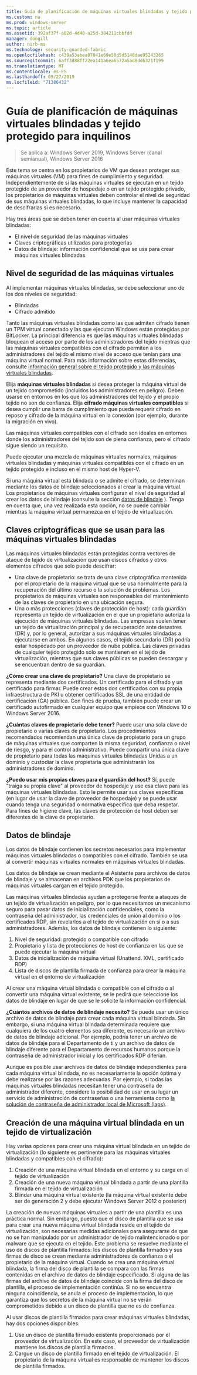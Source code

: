 ```yaml
---
title: Guía de planificación de máquinas virtuales blindadas y tejido protegido para proveedores de hospedaje
ms.custom: na
ms.prod: windows-server
ms.topic: article
ms.assetid: 392af37f-a02d-4d40-a25d-384211cbbfdd
manager: dongill
author: nirb-ms
ms.technology: security-guarded-fabric
ms.openlocfilehash: c439a53abea07041e69e50d5d5148dae95243265
ms.sourcegitcommit: 6aff3d88ff22ea141a6ea6572a5ad8dd6321f199
ms.translationtype: MT
ms.contentlocale: es-ES
ms.lasthandoff: 09/27/2019
ms.locfileid: "71386432"
---
```

# <a name="guarded-fabric-and-shielded-vm-planning-guide-for-tenants"></a>Guía de planificación de máquinas virtuales blindadas y tejido protegido para inquilinos

>Se aplica a: Windows Server 2019, Windows Server (canal semianual), Windows Server 2016

Este tema se centra en los propietarios de VM que desean proteger sus máquinas virtuales (VM) para fines de cumplimiento y seguridad. Independientemente de si las máquinas virtuales se ejecutan en un tejido protegido de un proveedor de hospedaje o en un tejido protegido privado, los propietarios de máquinas virtuales deben controlar el nivel de seguridad de sus máquinas virtuales blindadas, lo que incluye mantener la capacidad de descifrarlas si es necesario.

Hay tres áreas que se deben tener en cuenta al usar máquinas virtuales blindadas:

- El nivel de seguridad de las máquinas virtuales
- Claves criptográficas utilizadas para protegerlas
- Datos de blindaje: información confidencial que se usa para crear máquinas virtuales blindadas 

## <a name="security-level-for-the-vms"></a>Nivel de seguridad de las máquinas virtuales

Al implementar máquinas virtuales blindadas, se debe seleccionar uno de los dos niveles de seguridad:

- Blindadas 
- Cifrado admitido

Tanto las máquinas virtuales blindadas como las que admiten cifrado tienen un TPM virtual conectado y las que ejecutan Windows están protegidas por BitLocker. La principal diferencia es que las máquinas virtuales blindadas bloquean el acceso por parte de los administradores del tejido mientras que las máquinas virtuales compatibles con el cifrado permiten a los administradores del tejido el mismo nivel de acceso que tenían para una máquina virtual normal. Para más información sobre estas diferencias, consulte [información general sobre el tejido protegido y las máquinas virtuales blindadas](guarded-fabric-and-shielded-vms.md). 

Elija **máquinas virtuales blindadas** si desea proteger la máquina virtual de un tejido comprometido (incluidos los administradores en peligro). Deben usarse en entornos en los que los administradores del tejido y el propio tejido no son de confianza. Elija **cifrado máquinas virtuales compatibles** si desea cumplir una barra de cumplimiento que pueda requerir cifrado en reposo y cifrado de la máquina virtual en la conexión (por ejemplo, durante la migración en vivo).

Las máquinas virtuales compatibles con el cifrado son ideales en entornos donde los administradores del tejido son de plena confianza, pero el cifrado sigue siendo un requisito.

Puede ejecutar una mezcla de máquinas virtuales normales, máquinas virtuales blindadas y máquinas virtuales compatibles con el cifrado en un tejido protegido e incluso en el mismo host de Hyper-V. 

Si una máquina virtual está blindada o se admite el cifrado, se determinan mediante los datos de blindaje seleccionados al crear la máquina virtual. Los propietarios de máquinas virtuales configuran el nivel de seguridad al crear los datos de blindaje (consulte la sección [datos de blindaje](#shielding-data) ).
Tenga en cuenta que, una vez realizada esta opción, no se puede cambiar mientras la máquina virtual permanezca en el tejido de virtualización.

## <a name="cryptographic-keys-used-for-shielded-vms"></a>Claves criptográficas que se usan para las máquinas virtuales blindadas

Las máquinas virtuales blindadas están protegidas contra vectores de ataque de tejido de virtualización que usan discos cifrados y otros elementos cifrados que solo puede descifrar:

- Una clave de propietario: se trata de una clave criptográfica mantenida por el propietario de la máquina virtual que se usa normalmente para la recuperación del último recurso o la solución de problemas. Los propietarios de máquinas virtuales son responsables del mantenimiento de las claves de propietario en una ubicación segura.
- Una o más protecciones (claves de protección de host): cada guardián representa un tejido de virtualización en el que un propietario autoriza la ejecución de máquinas virtuales blindadas. Las empresas suelen tener un tejido de virtualización principal y de recuperación ante desastres (DR) y, por lo general, autorizar a sus máquinas virtuales blindadas a ejecutarse en ambos. En algunos casos, el tejido secundario (DR) podría estar hospedado por un proveedor de nube pública. Las claves privadas de cualquier tejido protegido solo se mantienen en el tejido de virtualización, mientras que sus claves públicas se pueden descargar y se encuentran dentro de su guardián. 

**¿Cómo crear una clave de propietario?** Una clave de propietario se representa mediante dos certificados. Un certificado para el cifrado y un certificado para firmar. Puede crear estos dos certificados con su propia infraestructura de PKI u obtener certificados SSL de una entidad de certificación (CA) pública. Con fines de prueba, también puede crear un certificado autofirmado en cualquier equipo que empiece con Windows 10 o Windows Server 2016.

**¿Cuántas claves de propietario debe tener?** Puede usar una sola clave de propietario o varias claves de propietario. Los procedimientos recomendados recomiendan una única clave de propietario para un grupo de máquinas virtuales que comparten la misma seguridad, confianza o nivel de riesgo, y para el control administrativo. Puede compartir una única clave de propietario para todas las máquinas virtuales blindadas Unidas a un dominio y custodiar la clave propietaria que administrarán los administradores de dominio.

**¿Puedo usar mis propias claves para el guardián del host?** Sí, puede "traiga su propia clave" al proveedor de hospedaje y use esa clave para las máquinas virtuales blindadas. Esto le permite usar sus claves específicas (en lugar de usar la clave de proveedor de hospedaje) y se puede usar cuando tenga una seguridad o normativa específica que deba respetar. Para fines de higiene clave, las claves de protección de host deben ser diferentes de la clave de propietario.

## <a name="shielding-data"></a>Datos de blindaje

Los datos de blindaje contienen los secretos necesarios para implementar máquinas virtuales blindadas o compatibles con el cifrado. También se usa al convertir máquinas virtuales normales en máquinas virtuales blindadas.

Los datos de blindaje se crean mediante el Asistente para archivos de datos de blindaje y se almacenan en archivos PDK que los propietarios de máquinas virtuales cargan en el tejido protegido.

Las máquinas virtuales blindadas ayudan a protegerse frente a ataques de un tejido de virtualización en peligro, por lo que necesitamos un mecanismo seguro para pasar datos de inicialización confidenciales, como la contraseña del administrador, las credenciales de unión al dominio o los certificados RDP, sin revelarlos a el tejido de virtualización en sí o a sus administradores. Además, los datos de blindaje contienen lo siguiente:

1. Nivel de seguridad: protegido o compatible con cifrado
2. Propietario y lista de protecciones de host de confianza en las que se puede ejecutar la máquina virtual
3. Datos de inicialización de máquina virtual (Unattend. XML, certificado RDP)
4. Lista de discos de plantilla firmada de confianza para crear la máquina virtual en el entorno de virtualización 

Al crear una máquina virtual blindada o compatible con el cifrado o al convertir una máquina virtual existente, se le pedirá que seleccione los datos de blindaje en lugar de que se le solicite la información confidencial.

**¿Cuántos archivos de datos de blindaje necesito?** Se puede usar un único archivo de datos de blindaje para crear cada máquina virtual blindada. Sin embargo, si una máquina virtual blindada determinada requiere que cualquiera de los cuatro elementos sea diferente, es necesario un archivo de datos de blindaje adicional. Por ejemplo, podría tener un archivo de datos de blindaje para el Departamento de ti y un archivo de datos de blindaje diferente para el Departamento de recursos humanos porque la contraseña de administrador inicial y los certificados RDP diferían.

Aunque es posible usar archivos de datos de blindaje independientes para cada máquina virtual blindada, no es necesariamente la opción óptima y debe realizarse por las razones adecuadas. Por ejemplo, si todas las máquinas virtuales blindadas necesitan tener una contraseña de administrador diferente, considere la posibilidad de usar en su lugar un servicio de administración de contraseñas o una herramienta como [la solución de contraseña de administrador local de Microsoft (laps)](https://www.microsoft.com/en-us/download/details.aspx?id=46899).

## <a name="creating-a-shielded-vm-on-a-virtualization-fabric"></a>Creación de una máquina virtual blindada en un tejido de virtualización

Hay varias opciones para crear una máquina virtual blindada en un tejido de virtualización (lo siguiente es pertinente para las máquinas virtuales blindadas y compatibles con el cifrado):

1. Creación de una máquina virtual blindada en el entorno y su carga en el tejido de virtualización
2. Creación de una nueva máquina virtual blindada a partir de una plantilla firmada en el tejido de virtualización
3. Blindar una máquina virtual existente (la máquina virtual existente debe ser de generación 2 y debe ejecutar Windows Server 2012 o posterior)

La creación de nuevas máquinas virtuales a partir de una plantilla es una práctica normal. Sin embargo, puesto que el disco de plantilla que se usa para crear una nueva máquina virtual blindada reside en el tejido de virtualización, son necesarias medidas adicionales para asegurarse de que no se han manipulado por un administrador de tejido malintencionado o por malware que se ejecuta en el tejido. Este problema se resuelve mediante el uso de discos de plantilla firmados: los discos de plantilla firmados y sus firmas de disco se crean mediante administradores de confianza o el propietario de la máquina virtual. Cuando se crea una máquina virtual blindada, la firma del disco de plantilla se compara con las firmas contenidas en el archivo de datos de blindaje especificado. Si alguna de las firmas del archivo de datos de blindaje coincide con la firma del disco de plantilla, el proceso de implementación continúa. Si no se encuentra ninguna coincidencia, se anula el proceso de implementación, lo que garantiza que los secretos de la máquina virtual no se verán comprometidos debido a un disco de plantilla que no es de confianza.

Al usar discos de plantilla firmados para crear máquinas virtuales blindadas, hay dos opciones disponibles:

1. Use un disco de plantilla firmado existente proporcionado por el proveedor de virtualización. En este caso, el proveedor de virtualización mantiene los discos de plantilla firmados.
2. Cargue un disco de plantilla firmado en el tejido de virtualización. El propietario de la máquina virtual es responsable de mantener los discos de plantilla firmados. 


